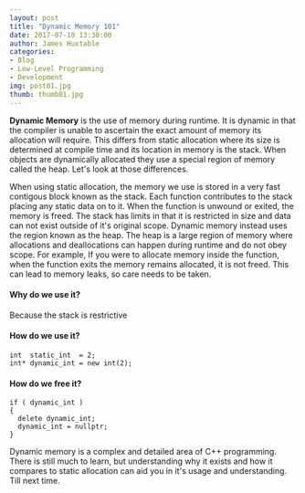 ```yaml
---
layout: post
title: "Dynamic Memory 101"
date: 2017-07-19 13:30:00
author: James Huxtable
categories: 
- Blog 
- Low-Level Programming
- Development
img: post01.jpg
thumb: thumb01.jpg
---
```


<b>Dynamic Memory</b> is the use of memory during runtime. It is dynamic in that the compiler is unable to ascertain the exact amount of memory its allocation will require. This differs from static allocation where its size is determined at compile time and its location in memory is the stack. When objects are dynamically allocated they use a special region of memory called the heap. Let's look at those differences. <!--more-->

When using static allocation, the memory we use is stored in a very fast contigous block known as the stack. Each function contributes to the stack placing any static data on to it. When the function is unwound or exited, the memory is freed. The stack has limits in that it is restricted in size and data can not exist outside of it's original scope. Dynamic memory instead uses the region known as the heap. The heap is a large region of memory where allocations and deallocations can happen during runtime and do not obey scope. For example, If you were to allocate memory inside the function, when the function exits the memory remains allocated, it is not freed. This can lead to memory leaks, so care needs to be taken. 


#### Why do we use it?
Because the stack is restrictive


#### How do we use it?
```
int  static_int  = 2;
int* dynamic_int = new int(2);
```


#### How do we free it?
```
if ( dynamic_int )
{ 
  delete dynamic_int;
  dynamic_int = nullptr;
}
```


Dynamic memory is a complex and detailed area of C++ programming. There is still much to learn, but understanding why it exists and how it compares to static allocation can aid you in it's usage and understanding. Till next time. 
